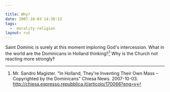 ```yaml
---

title: Why?
date: 2007-10-03 14:38:13
tags:
  -  morality-religion
layout: rut
---
```


Saint Dominic is surely at this moment imploring God's intercession.  What in the world are the Dominicans in Holland thinking?[^200710031]  Why is the Church not reacting more strongly&#x203d;


[^200710031]:  Mr. Sandro Magister.  "In Holland, They're Inventing Their Own Mass – Copyrighted by the Dominicans"  Chiesa News.  2007-10-03.  <http://chiesa.espresso.repubblica.it/articolo/170066?eng=y>

